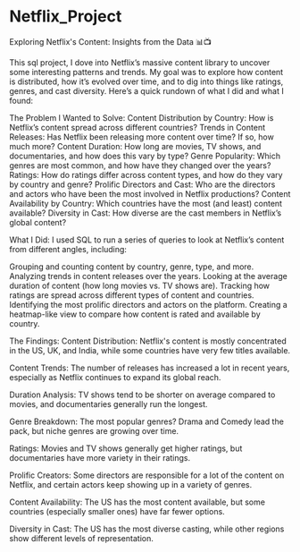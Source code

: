 # Netflix_Project
Exploring Netflix's Content: Insights from the Data 📊📺

This  sql project, I dove into Netflix’s massive content library to uncover some interesting patterns and trends. My goal was to explore how content is distributed, how it’s evolved over time, and to dig into things like ratings, genres, and cast diversity. Here’s a quick rundown of what I did and what I found:

The Problem I Wanted to Solve:
Content Distribution by Country: How is Netflix’s content spread across different countries?
Trends in Content Releases: Has Netflix been releasing more content over time? If so, how much more?
Content Duration: How long are movies, TV shows, and documentaries, and how does this vary by type?
Genre Popularity: Which genres are most common, and how have they changed over the years?
Ratings: How do ratings differ across content types, and how do they vary by country and genre?
Prolific Directors and Cast: Who are the directors and actors who have been the most involved in Netflix productions?
Content Availability by Country: Which countries have the most (and least) content available?
Diversity in Cast: How diverse are the cast members in Netflix’s global content?

What I Did:
I used SQL to run a series of queries to look at Netflix’s content from different angles, including:

Grouping and counting content by country, genre, type, and more.
Analyzing trends in content releases over the years.
Looking at the average duration of content (how long movies vs. TV shows are).
Tracking how ratings are spread across different types of content and countries.
Identifying the most prolific directors and actors on the platform.
Creating a heatmap-like view to compare how content is rated and available by country.

The Findings:
Content Distribution: Netflix's content is mostly concentrated in the US, UK, and India, while some countries have very few titles available.

Content Trends: The number of releases has increased a lot in recent years, especially as Netflix continues to expand its global reach.

Duration Analysis: TV shows tend to be shorter on average compared to movies, and documentaries generally run the longest.

Genre Breakdown: The most popular genres? Drama and Comedy lead the pack, but niche genres are growing over time.

Ratings: Movies and TV shows generally get higher ratings, but documentaries have more variety in their ratings.

Prolific Creators: Some directors are responsible for a lot of the content on Netflix, and certain actors keep showing up in a variety of genres.

Content Availability: The US has the most content available, but some countries (especially smaller ones) have far fewer options.

Diversity in Cast: The US has the most diverse casting, while other regions show different levels of representation.

